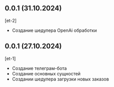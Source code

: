 ## 0.0.1 (31.10.2024)
[et-2]
* Создание шедулера OpenAi обработки

## 0.0.1 (27.10.2024)
[et-1]
* Создание телеграм-бота
* Создание основных сущностей
* Создании шедулера загрузки новых заказов
















